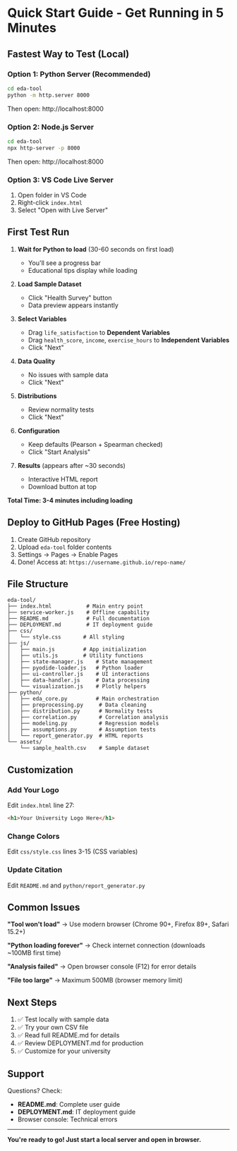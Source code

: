 # Quick Start Guide - Get Running in 5 Minutes

## Fastest Way to Test (Local)

### Option 1: Python Server (Recommended)
```bash
cd eda-tool
python -m http.server 8000
```
Then open: http://localhost:8000

### Option 2: Node.js Server
```bash
cd eda-tool
npx http-server -p 8000
```
Then open: http://localhost:8000

### Option 3: VS Code Live Server
1. Open folder in VS Code
2. Right-click `index.html`
3. Select "Open with Live Server"

## First Test Run

1. **Wait for Python to load** (30-60 seconds on first load)
   - You'll see a progress bar
   - Educational tips display while loading

2. **Load Sample Dataset**
   - Click "Health Survey" button
   - Data preview appears instantly

3. **Select Variables**
   - Drag `life_satisfaction` to **Dependent Variables**
   - Drag `health_score`, `income`, `exercise_hours` to **Independent Variables**
   - Click "Next"

4. **Data Quality** 
   - No issues with sample data
   - Click "Next"

5. **Distributions**
   - Review normality tests
   - Click "Next"

6. **Configuration**
   - Keep defaults (Pearson + Spearman checked)
   - Click "Start Analysis"

7. **Results** (appears after ~30 seconds)
   - Interactive HTML report
   - Download button at top

**Total Time: 3-4 minutes including loading**

## Deploy to GitHub Pages (Free Hosting)

1. Create GitHub repository
2. Upload `eda-tool` folder contents
3. Settings → Pages → Enable Pages
4. Done! Access at: `https://username.github.io/repo-name/`

## File Structure
```
eda-tool/
├── index.html           # Main entry point
├── service-worker.js    # Offline capability
├── README.md            # Full documentation
├── DEPLOYMENT.md        # IT deployment guide
├── css/
│   └── style.css       # All styling
├── js/
│   ├── main.js         # App initialization
│   ├── utils.js        # Utility functions
│   ├── state-manager.js    # State management
│   ├── pyodide-loader.js   # Python loader
│   ├── ui-controller.js    # UI interactions
│   ├── data-handler.js     # Data processing
│   └── visualization.js    # Plotly helpers
├── python/
│   ├── eda_core.py         # Main orchestration
│   ├── preprocessing.py     # Data cleaning
│   ├── distribution.py      # Normality tests
│   ├── correlation.py       # Correlation analysis
│   ├── modeling.py          # Regression models
│   ├── assumptions.py       # Assumption tests
│   └── report_generator.py  # HTML reports
└── assets/
    └── sample_health.csv    # Sample dataset
```

## Customization

### Add Your Logo
Edit `index.html` line 27:
```html
<h1>Your University Logo Here</h1>
```

### Change Colors
Edit `css/style.css` lines 3-15 (CSS variables)

### Update Citation
Edit `README.md` and `python/report_generator.py`

## Common Issues

**"Tool won't load"**
→ Use modern browser (Chrome 90+, Firefox 89+, Safari 15.2+)

**"Python loading forever"**
→ Check internet connection (downloads ~100MB first time)

**"Analysis failed"**
→ Open browser console (F12) for error details

**"File too large"**
→ Maximum 500MB (browser memory limit)

## Next Steps

1. ✅ Test locally with sample data
2. ✅ Try your own CSV file
3. ✅ Read full README.md for details
4. ✅ Review DEPLOYMENT.md for production
5. ✅ Customize for your university

## Support

Questions? Check:
- **README.md**: Complete user guide
- **DEPLOYMENT.md**: IT deployment guide
- Browser console: Technical errors

---

**You're ready to go! Just start a local server and open in browser.**
